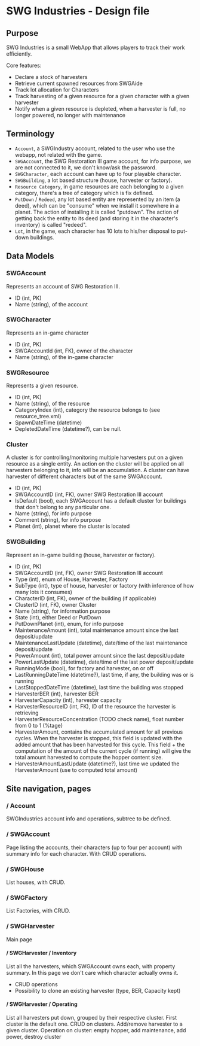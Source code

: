 # SWG Industries - Design file

## Purpose
SWG Industries is a small WebApp that allows players to track their work efficiently.

Core features:
- Declare a stock of harvesters
- Retrieve current spawned resources from SWGAide
- Track lot allocation for Characters
- Track harvesting of a given resource for a given character with a given harvester
- Notify when a given resource is depleted, when a harvester is full, no longer powered, no longer with maintenance

## Terminology
- `Account`, a SWGIndustry account, related to the user who use the webapp, not related with the game.
- `SWGAccount`, the SWG Restoration III game account, for info purpose, we are not connected to it, we don't know/ask the password.
- `SWGCharacter`, each account can have up to four playable character.
- `SWGBuilding`, a lot based structure (house, harvester or factory).
- `Resource Category`, in game resources are each belonging to a given category, there's a tree of category which is fix defined.
- `PutDown` / `Redeed`, any lot based entity are represented by an item (a deed), which can be "consume" when we install it somewhere in a planet. The action of installing it is called "putdown". The action of getting back the entity to its deed (and storing it in the character's inventory) is called "redeed".
- `Lot`, in the game, each character has 10 lots to his/her disposal to put-down buildings.

## Data Models

### SWGAccount
Represents an account of SWG Restoration III.

- ID (int, PK)
- Name (string), of the account

### SWGCharacter
Represents an in-game character

- ID (int, PK)
- SWGAccountId (int, FK), owner of the character
- Name (string), of the in-game character

### SWGResource
Represents a given resource.

- ID (int, PK)
- Name (string), of the resource
- CategoryIndex (int), category the resource belongs to (see resource_tree.xml)
- SpawnDateTime (datetime)
- DepletedDateTime (datetime?), can be null.

### Cluster
A cluster is for controlling/monitoring multiple harvesters put on a given resource as a single entity. An action on the cluster will be applied on all harvesters belonging to it, info will be an accumulation. A cluster can have harvester of different characters but of the same SWGAccount.

- ID (int, PK)
- SWGAccountID (int, FK), owner SWG Restoration III account
- IsDefault (bool), each SWGAccount has a default cluster for buildings that don't belong to any particular one.
- Name (string), for info purpose
- Comment (string), for info purpose
- Planet (int), planet where the cluster is located

### SWGBuilding
Represent an in-game building (house, harvester or factory).

- ID (int, PK)
- SWGAccountID (int, FK), owner SWG Restoration III account
- Type (int), enum of House, Harvester, Factory
- SubType (int), type of house, harvester or factory (with inference of how many lots it consumes)
- CharacterID (int, FK), owner of the building (if applicable)
- ClusterID (int, FK), owner Cluster
- Name (string), for information purpose
- State (int), either Deed or PutDown
- PutDownPlanet (int), enum, for info purpose
- MaintenanceAmount (int), total maintenance amount since the last deposit/update
- MaintenanceLastUpdate (datetime), date/time of the last maintenance deposit/update
- PowerAmount (int), total power amount since the last deposit/update
- PowerLastUpdate (datetime), date/time of the last power deposit/update
- RunningMode (bool), for factory and harvester, on or off
- LastRunningDateTime (datetime?), last time, if any, the building was or is running
- LastStoppedDateTime (datetime), last time the building was stopped
- HarvesterBER (int), harvester BER
- HarvesterCapacity (int), harvester capacity
- HarvesterResourceID (int, FK), ID of the resource the harvester is retrieving
- HarvesterResourceConcentration (TODO check name), float number from 0 to 1 (%tage)
- HarvesterAmount, contains the accumulated amount for all previous cycles. When the harvester is stopped, this field is updated with the added amount that has been harvested for this cycle. This field + the computation of the amount of the current cycle (if running) will give the total amount harvested to compute the hopper content size.
- HarvesterAmountLastUpdate (datetime?), last time we updated the HarvesterAmount (use to computed total amount)

## Site navigation, pages

### / Account
SWGIndustries account info and operations, subtree to be defined.

### / SWGAccount
Page listing the accounts, their characters (up to four per account) with summary info for each character. With CRUD operations.

### / SWGHouse
List houses, with CRUD.

### / SWGFactory
List Factories, with CRUD.

### / SWGHarvester
Main page

#### / SWGHarvester / Inventory

List all the harvesters, which SWGAccount owns each, with property summary. In this page we don't care which character actually owns it.
- CRUD operations
- Possibility to clone an existing harvester (type, BER, Capacity kept)

#### / SWGHarvester / Operating

List all harvesters put down, grouped by their respective cluster. First cluster is the default one.
CRUD on clusters.
Add/remove harvester to a given cluster.
Operation on cluster: empty hopper, add maintenance, add power, destroy cluster
 


























